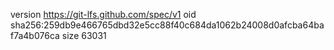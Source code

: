 version https://git-lfs.github.com/spec/v1
oid sha256:259db9e466765dbd32e5cc88f40c684da1062b24008d0afcba64baf7a4b076ca
size 63031
